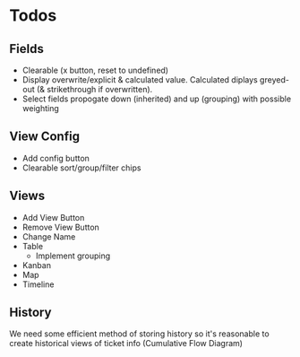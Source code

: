 # Todos

## Fields

- Clearable (x button, reset to undefined)
- Display overwrite/explicit & calculated value. Calculated diplays greyed-out (& strikethrough if overwritten).
- Select fields propogate down (inherited) and up (grouping) with possible weighting

## View Config

- Add config button
- Clearable sort/group/filter chips

## Views 

- Add View Button
- Remove View Button
- Change Name
- Table
  - Implement grouping
- Kanban
- Map
- Timeline

## History

We need some efficient method of storing history so it's reasonable to create historical views of ticket info (Cumulative Flow Diagram)
